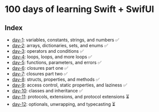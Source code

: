 # 100 days of learning Swift + SwifUI

## Index
* [day-1](https://github.com/NatanaelUF17/100-days-of-swiftui/tree/master/day-1): variables, constants, strings, and numbers ✅
* [day-2](https://github.com/NatanaelUF17/100-days-of-swiftui/tree/master/day-2/): arrays, dictionaries, sets, and enums ✅
* [day-3](https://github.com/NatanaelUF17/100-days-of-swiftui/tree/master/day-3/): operators and conditions ✅
* [day-4](https://github.com/NatanaelUF17/100-days-of-swiftui/tree/master/day-4/): loops, loops, and more loops ✅
* [day-5](https://github.com/NatanaelUF17/100-days-of-swiftui/tree/master/day-5/): functions, parameters, and errors ✅
* [day-6](https://github.com/NatanaelUF17/100-days-of-swiftui/tree/master/day-6/): closures part one ✅
* [day-7](https://github.com/NatanaelUF17/100-days-of-swiftui/tree/master/day-7/): closures part two ✅
* [day-8](https://github.com/NatanaelUF17/100-days-of-swiftui/tree/master/day-8/): structs, properties, and methods ✅
* [day-9](https://github.com/NatanaelUF17/100-days-of-swiftui/tree/master/day-9/): access control, static properties, and laziness ✅
* [day-10](https://github.com/NatanaelUF17/100-days-of-swiftui/tree/master/day-10/): classes and inheritance ✅
* [day-11](https://github.com/NatanaelUF17/100-days-of-swiftui/tree/master/day-11/): protocols, extensions, and protocol extensions ⏳
* [day-12](https://github.com/NatanaelUF17/100-days-of-swiftui/tree/master/day-12/): optionals, unwrapping, and typecasting ⏳

